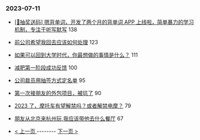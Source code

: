 ### 2023-07-11 
- [[🎁抽奖送码] 嗯背单词，开发了两个月的背单词 APP 上线啦，简单暴力的学习机制，专注于听写默写](https://www.v2ex.com/t/955717) 138
- [前公司希望我回去应该如何处理](https://www.v2ex.com/t/955698) 123
- [如果可以回到大学时代，你最想做的事情是什么？](https://www.v2ex.com/t/955714) 111
- [减肥第一阶段成功反馈](https://www.v2ex.com/t/955704) 100
- [公司裁员用抽签方式定名单](https://www.v2ex.com/t/955741) 95
- [第一次接朋友的外包项目，被坑了](https://www.v2ex.com/t/955810) 90
- [2023 了，摩托车有望解禁吗？或者解禁电摩？](https://www.v2ex.com/t/955813) 79
- [朋友从北京来杭州玩,我应该带他去什么餐厅](https://www.v2ex.com/t/955767) 67 

- [ < 上一页 ](https://github.com/able8/v2ex-hot-record/blob/master/2023-07-10.md) -------- [ 下一页 > ](https://github.com/able8/v2ex-hot-record/blob/master/2023-07-12.md)